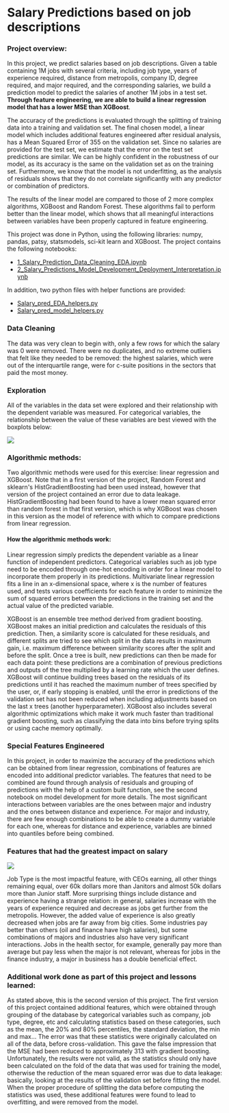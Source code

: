 # Salary Predictions based on job descriptions

### Project overview:

In this project, we predict salaries based on job descriptions. Given a table containing 1M jobs with several criteria, including job type, years of experience required, distance from metropolis, company ID, degree required, and major required, and the corresponding salaries, we build a prediction model to predict the salaries of another 1M jobs in a test set. **Through feature engineering, we are able to build a linear regression model that has a lower MSE than XGBoost**.

The accuracy of the predictions is evaluated through the splitting of training data into a training and validation set. The final chosen model, a linear model which includes additional features engineered after residual analysis, has a Mean Squared Error of 355 on the validation set. Since no salaries are provided for the test set, we estimate that the error on the test set predictions are similar. We can be highly confident in the robustness of our model, as its accuracy is the same on the validation set as on the training set. Furthermore, we know that the model is not underfitting, as the analysis of residuals shows that they do not correlate significantly with any predictor or combination of predictors.

The results of the linear model are compared to those of 2 more complex algorithms, XGBoost and Random Forest. These algorithms fail to perform better than the linear model, which shows that all meaningful interactions between variables have been properly captured in feature engineering.

This project was done in Python, using the  following libraries: numpy, pandas, patsy, statsmodels, sci-kit learn and XGBoost. The project contains the following notebooks:  

- [1_Salary_Prediction_Data_Cleaning_EDA.ipynb](https://github.com/nicsaunier/Salary_prediction_project/blob/master/1_Salary_Prediction_Data_Cleaning_EDA.ipynb)
- [2_Salary_Predictions_Model_Development_Deployment_Interpretation.ipynb](https://github.com/nicsaunier/Salary_prediction_project/blob/master/2_Salary_Predictions_Model_Development_Deployment_Interpretation.ipynb)

In addition, two python files with helper functions are provided:
- [Salary_pred_EDA_helpers.py](https://github.com/nicsaunier/Salary_prediction_project/blob/master/Salary_pred_EDA_helpers.py)
- [Salary_pred_model_helpers.py](https://github.com/nicsaunier/Salary_prediction_project/blob/master/Salary_pred_model_helpers.py)

### Data Cleaning

The data was very clean to begin with, only a few rows for which the salary was 0 were removed. There were no duplicates, and no extreme outliers that felt like they needed to be removed: the highest salaries, which were out of the interquartile range, were for c-suite positions in the sectors that paid the most money.

### Exploration

All of the variables in the data set were explored and their relationship with the dependent variable was measured. For categorical variables, the relationship between the value of these variables are best viewed with the boxplots below:

<img src = 'boxplots.png'/>

### Algorithmic methods: 

Two algorithmic methods were used for this exercise: linear regression and XGBoost. Note that in a first version of the project, Random Forest and sklearn's HistGradientBoosting had been used instead, however that version of the project contained an error due to data leakage. HistGradientBoosting had been found to have a lower mean squared error than random forest in that first version, which is why XGBoost was chosen in this version as the model of reference with which to compare predictions from linear regression. 

#### How the algorithmic methods work:

Linear regression simply predicts the dependent variable as a linear function of independent predictors. Categorical variables such as job type need to be encoded through one-hot encoding in order for a linear model to incorporate them properly in its predictions. Multivariate linear regression fits a line in an x-dimensional space, where x is the number of features used, and tests various coefficients for each feature in order to minimize the sum of squared errors between the predictions in the training set and the actual value of the predicted variable.

XGBoost is an ensemble tree method derived from gradient boosting. XGBoost makes an initial prediction and calculates the residuals of this prediction. Then, a similarity score is calculated for these residuals, and different splits are tried to see which split in the data results in maximum gain, i.e. maximum difference between similarity scores after the split and before the split. Once a tree is built, new predictions can then be made for each data point: these predictions are a combination of previous predictions and outputs of the tree multiplied by a learning rate which the user defines. XGBoost will continue building trees based on the residuals of its predictions until it has reached the maximum number of trees specified by the user, or, if early stopping is enabled, until the error in predictions of the validation set has not been reduced when including adjustments based on the last x trees (another hyperparameter). XGBoost also includes several algorithmic optimizations which make it work much faster than traditional gradient boosting, such as classifying the data into bins before trying splits or using cache memory optimally.

### Special Features Engineered

In this project, in order to maximize the accuracy of the predictions which can be obtained from linear regression, combinations of features are encoded into additional predictor variables. The features that need to be combined are found through analysis of residuals and grouping of predictions with the help of a custom built function, see the second notebook on model development for more details.
The most significant interactions between variables are the ones between major and industry and the ones between distance and experience. For major and industry, there are few enough combinations to be able to create a dummy variable for each one, whereas for distance and experience, variables are binned into quantiles before being combined.

### Features that had the greatest impact on salary

<img src = 'plot_linear_model_coefs.png' />

Job Type is the most impactful feature, with CEOs earning, all other things remaining equal, over 60k dollars more than Janitors and almost 50k dollars more than Junior staff. 
More surprising things include distance and experience having a strange relation: in general, salaries increase with the years of experience required and decrease as jobs get further from the metropolis. However, the added value of experience is also greatly decreased when jobs are far away from big cities.
Some industries pay better than others (oil and finance have high salaries), but some combinations of majors and industries also have very significant interactions. Jobs in the health sector, for example, generally pay more than average but pay less when the major is not relevant, whereas for jobs in the finance industry, a major in business has a double beneficial effect. 

### Additional work done as part of this  project and lessons learned:

As stated above, this is the second version of this project. The first version of this project contained additional features, which were obtained through grouping of the database by categorical variables such as company, job type, degree, etc and calculating statistics based on these categories, such as the mean, the 20% and 80% percentiles, the standard deviation, the min and max... The error was that these statistics were originally  calculated on all of the data, before cross-validation. This gave the false impression that the MSE had been reduced to approximately 313 with gradient boosting. Unfortunately, the results were not valid, as the statistics should only have been calculated on the fold of the data that was used for training the model, otherwise the reduction of the mean squared error was due to data leakage: basically, looking at the results of the validation set before fitting the model. When the proper procedure of splitting the data before computing the statistics was used, these additional features were found to lead to overfitting, and were removed from the model.

